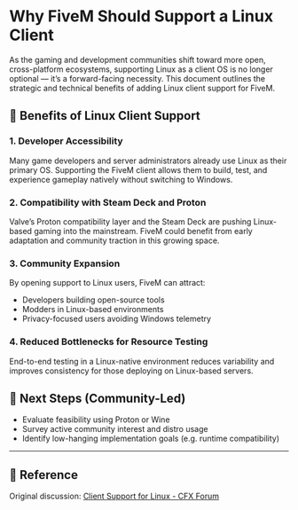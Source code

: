 # Why FiveM Should Support a Linux Client

As the gaming and development communities shift toward more open, cross-platform ecosystems, supporting Linux as a client OS is no longer optional — it’s a forward-facing necessity. This document outlines the strategic and technical benefits of adding Linux client support for FiveM.

## 🚀 Benefits of Linux Client Support

### 1. Developer Accessibility
Many game developers and server administrators already use Linux as their primary OS. Supporting the FiveM client allows them to build, test, and experience gameplay natively without switching to Windows.

### 2. Compatibility with Steam Deck and Proton
Valve’s Proton compatibility layer and the Steam Deck are pushing Linux-based gaming into the mainstream. FiveM could benefit from early adaptation and community traction in this growing space.

### 3. Community Expansion
By opening support to Linux users, FiveM can attract:
- Developers building open-source tools
- Modders in Linux-based environments
- Privacy-focused users avoiding Windows telemetry

### 4. Reduced Bottlenecks for Resource Testing
End-to-end testing in a Linux-native environment reduces variability and improves consistency for those deploying on Linux-based servers.

## 📌 Next Steps (Community-Led)

- Evaluate feasibility using Proton or Wine
- Survey active community interest and distro usage
- Identify low-hanging implementation goals (e.g. runtime compatibility)

---

## 📎 Reference

Original discussion: [Client Support for Linux - CFX Forum](https://forum.cfx.re/t/request-client-support-for-linux/5252078)
